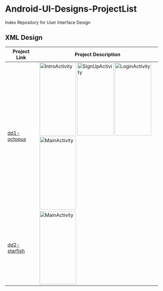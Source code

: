 # Android-UI-Designs-ProjectList
Index Repository for User Interface Design

## XML Design

| Project Link | Project Description |
|----------|----------|
| [dd1-octopus](https://github.com/KhinSuSuChit/dd1-octopus)    | <img width="120" height="240" alt="IntroActivity" src="https://github.com/user-attachments/assets/f16b145a-7770-41ee-9252-bf0ccb14380d" /> <img width="120" height="240" alt="SignUpActivity" src="https://github.com/user-attachments/assets/f91f0cd8-fc92-4839-9c24-a1bae85ca96f" /> <img width="120" height="240" alt="LoginActivity" src="https://github.com/user-attachments/assets/00ee3d56-e3b5-4870-a447-a0abb3cfe0e2" /> <img width="120" height="240" alt="MainActivity" src="https://github.com/user-attachments/assets/82336b4b-6b7c-4531-b5d0-5688456e5dd3" />
| [dd2-starfish](https://github.com/KhinSuSuChit/dd2-starfish) | <img width="120" height="240" alt="MainActivity" src="https://github.com/user-attachments/assets/dc4579fd-2254-4ffd-9e3e-4e4eff8d3501" /> |



